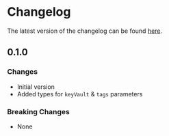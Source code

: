 # Changelog

The latest version of the changelog can be found [here](https://github.com/Azure/bicep-registry-modules/blob/main/avm/res/api-management/service/named-value/CHANGELOG.md).

## 0.1.0

### Changes

- Initial version
- Added types for `keyVault` & `tags` parameters

### Breaking Changes

- None

